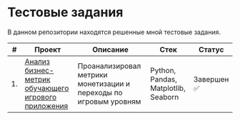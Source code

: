 # Тестовые задания
 
В данном репозитории находятся решенные мной тестовые задания.

| #    | Проект                | Описание                                                     | Стек                                                         | Статус                                                         |
| ---- | ------------------------------------------------------------ | ------------------------------------------------------------ | ------------------------------------------------------------ | ------------------------------------------------------------ |
| 1.   | [Анализ бизнес-метрик обучающего игрового приложения](https://github.com/mechfil/test_tasks/tree/main/Product%20analyst%20test%20task) | Проанализировал метрики монетизации и переходы по игровым уровням | Python, Pandas,  Matplotlib, Seaborn      | Завершен ✅     |
